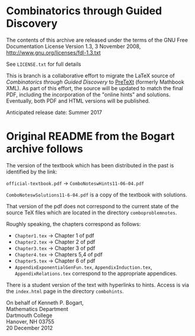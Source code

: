 # Combinatorics through Guided Discovery

The contents of this archive are released under the terms of the
GNU Free Documentation License Version 1.3, 3 November 2008,
http://www.gnu.org/licenses/fdl-1.3.txt 

See `LICENSE.txt` for full details

This is branch is a collaborative effort to migrate the LaTeX source
of *Combinatorics through Guided Discovery* to [PreTeXt](http://mathbook.pugetsound.edu) (formerly
Mathbook XML). As part of this effort, the source will be updated to
match the final PDF, including the incorporation of the "online hints"
and solutions. Eventually, both PDF and HTML versions will be
published.

Anticipated release date: Summer 2017

# Original README from the Bogart archive follows

The version of the textbook which has been distributed in the past is
identified by the link:

`official-textbook.pdf` -> `ComboNoteswHints11-06-04.pdf`


`ComboNoteswSolutions11-6-04.pdf` is a copy of the textbook with solutions.


That version of the pdf does not correspond to the current state of
the source TeX files which are located in the directory
`comboproblemnotes`.  



Roughly speaking, the chapters correspond as follows:

* `Chapter1.tex`      ->     Chapter 1 of pdf
* `Chapter2.tex`      ->     Chapter 2 of pdf
* `Chapter3.tex`      ->     Chapter 3 of pdf
* `Chapter4.tex`      ->     Chapters 5,4 of pdf
* `Chapter5.tex`      ->     Chapter 6 of pdf
* `AppendixExponentialGenFun.tex`, `AppendixInduction.tex`,
`AppendixRelations.tex`  correspond to the appropriate appendices.


There is a student version of the text with hyperlinks to hints.
Access is via the `index.html` page in the directory `combohints`.


On behalf of Kenneth P. Bogart,  
Mathematics Department  
Dartmouth College  
Hanover, NH 03755  
20 December 2012
